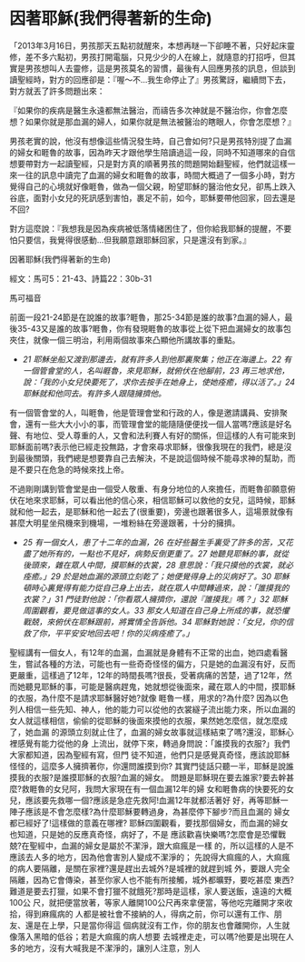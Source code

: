 # 因著耶穌(我們得著新的生命)

「2013年3月16日，男孩那天五點初就醒來，本想再瞇一下卻睡不著，只好起床靈修，差不多六點初，男孩打開電腦，只見少少的人在線上，就隨意的打招呼，但其實是男孩想叫人去靈修，這是男孩莫名的習慣，最後有人回應男孩的訊息，但談到讀聖經時，對方的回應卻是：『喔〜不...我生命停止了』男孩驚訝，繼續問下去，對方就丟了許多問題出來：

『如果你的疾病是醫生永遠都無法醫治，而禱告多次神就是不醫治你，你會怎麼想？如果你就是那血漏的婦人，如果你就是無法被醫治的瞎眼人，你會怎麼想？』

男孩老實的說，他沒有想像這些情況發生時，自己會如何?只是男孩特別提了血漏的婦女和睚魯的故事，因為昨天才跟他學生陪讀過這一段，同時不知道哪來的自信想要帶對方一起讀聖經，只是對方真的順著男孩的問題開始翻聖經，他們就這樣一來一往的訊息中讀完了血漏的婦女和睚魯的故事，時間大概過了一個多小時，對方覺得自己的心境就好像睚魯，做為一個父親，盼望耶穌的醫治他女兒，卻馬上跌入谷底，面對小女兒的死訊感到害怕，裹足不前，如今，耶穌要帶他回家，回去還是不回?

對方這麼說：『我想我是因為疾病被低落情緒困住了，但你給我耶穌的提醒，不要怕只要信，我覺得很感動...但我願意跟耶穌回家，只是還沒有到家。』

因著耶穌(我們得著新的生命)

經文：馬可5：21-43、詩篇22：30b-31

馬可福音

前面一段21-24節是在說誰的故事?睚魯，那25-34節是誰的故事?血漏的婦人，最後35-43又是誰的故事?睚魯，你有發現睚魯的故事從上從下把血漏婦女的故事包夾住，就像一個三明治，利用兩個故事來凸顯他所講故事的重點。

* *21 耶穌坐船又渡到那邊去，就有許多人到他那裏聚集；他正在海邊上。22 有一個管會堂的人，名叫睚魯，來見耶穌，就俯伏在他腳前，23 再三地求他，說：「我的小女兒快要死了，求你去按手在她身上，使她痊癒，得以活了。」24 耶穌就和他同去。有許多人跟隨擁擠他。*


有一個管會堂的人，叫睚魯，他是管理會堂和行政的人，像是邀請講員、安排聚會，還有一些大大小小的事，而管理會堂的能隨隨便便找一個人當嗎?應該是好名聲、有地位、受人尊重的人，又會和法利賽人有好的關係，但這樣的人有可能來到耶穌面前嗎?表示他已經走投無路，才會來尋求耶穌，很像我現在的我們，總是沒到最後關頭，我們總是想要靠自己去解決，不是說這個時候不能尋求神的幫助，而是不要只在危急的時候來找上帝。

不過剛剛講到管會堂是由一個受人敬重、有身分地位的人來擔任，而睚魯卻願意俯伏在地來求耶穌，可以看出他的信心來，相信耶穌可以救他的女兒，這時候，耶穌就和他一起去，是耶穌和他一起去了(很重要)，旁邊也跟著很多人，這場景就像有甚麼大明星坐飛機來到機場，一堆粉絲在旁邊跟著，十分的擁擠。

* *25 有一個女人，患了十二年的血漏，26 在好些醫生手裏受了許多的苦，又花盡了她所有的，一點也不見好，病勢反倒更重了。27 她聽見耶穌的事，就從後頭來，雜在眾人中間，摸耶穌的衣裳，28 意思說：「我只摸他的衣裳，就必痊癒。」29 於是她血漏的源頭立刻乾了；她便覺得身上的災病好了。30 耶穌頓時心裏覺得有能力從自己身上出去，就在眾人中間轉過來，說：「誰摸我的衣裳？」31 門徒對他說：「你看眾人擁擠你，還說『誰摸我』嗎？」32 耶穌周圍觀看，要見做這事的女人。33 那女人知道在自己身上所成的事，就恐懼戰兢，來俯伏在耶穌跟前，將實情全告訴他。34 耶穌對她說：「女兒，你的信救了你，平平安安地回去吧！你的災病痊癒了。」*


聖經講有一個女人，有12年的血漏，血漏就是身體有不正常的出血，她四處看醫生，嘗試各種的方法，可能也有一些奇奇怪怪的偏方，只是她的血漏沒有好，反而更嚴重，這樣過了12年，12年的時間長嗎?很長，受著病痛的苦楚，過了12年，然而她聽見耶穌的事，可能是醫病趕鬼，她就想從後面來，藏在眾人的中間，摸耶穌的衣服，為什麼不是請求耶穌醫好她?就像
睚魯一樣，用求的?為什麼?
因為以色列人相信一些先知、神人，他的能力可以從他的衣裳繸子流出能力來，所以血漏的
女人就這樣相信，偷偷的從耶穌的後面來摸他的衣服，果然她怎麼信，就怎麼成了，她血漏
的源頭立刻就止住了，血漏的婦女故事就這樣結束了嗎?還沒，耶穌心裡感覺有能力從他的身
上流出，就停下來，轉過身問說：「誰摸我的衣服?」我們大家都知道，因為聖經有寫，但門
徒不知道，他們只是感覺真奇怪，應該說耶穌怪怪的，這麼多人擁擠著你，你還問誰摸到你?
其實門徒話只聽一半，耶穌是說誰摸我的衣服?是誰摸耶穌的衣服?血漏的婦女。
問題是耶穌現在要去誰家?要去幹甚麼?救睚魯的女兒阿，我問大家現在有一個血漏12年的婦
女和睚魯病的快要死的女兒，應該要先救哪一個?應該是急症先救阿!血漏12年就都活著好
好，再等耶穌一陣子應該是不會怎麼樣?為什麼耶穌要轉過身，為甚麼停下腳步?而且血漏的
婦女都已經好了!這樣做的意義在哪裡?
耶穌四圍觀看，要找那個婦女，而血漏的婦女也知道，只是她的反應真奇怪，病好了，不是
應該歡喜快樂嗎?怎麼會是恐懼戰兢?在聖經中，血漏的婦女是屬於不潔淨，跟大痲瘋是一樣
的，所以這樣的人是不應該去人多的地方，因為他會害別人變成不潔淨的；
先說得大痲瘋的人，大痲瘋的病人要隔離，是關在家裡?還是趕出去城外?是城裡的就趕到城
外，要跟人完全隔離，因為它會傳染，甚至你家人也不能有所接觸，城外都曠野，要吃甚麼
東西?難道是要去打獵，如果不會打獵不就餓死?那時是這樣，家人要送飯，遠遠的大概100公
尺，就把便當放著，等家人離開100公尺再來拿便當，等他吃完離開才來收拾，得到麻瘋病的
人都是被社會不接納的人，得病之前，你可以還有工作、朋友、還是在上學，只是當你得這
個病就沒有工作，你的朋友也會離開你，人生就像落入黑暗的低谷；若是大痲瘋的病人想要
去城裡走走，可以嗎?他要是出現在人多的地方，沒有大喊我是不潔淨的，讓別人注意，別人
